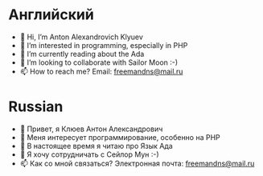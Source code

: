 # Английский
- 👋 Hi, I’m Anton Alexandrovich Klyuev
- 👀 I’m interested in programming, especially in PHP
- 🌱 I’m currently reading about the Ada
- 💞️ I’m looking to collaborate with Sailor Moon :-)
- 📫 How to reach me? Email: freemandns@mail.ru

# Russian
- 👋 Привет, я Клюев Антон Александрович
- 👀 Меня интересует программирование, особенно на PHP
- 🌱 В настоящее время я читаю про Язык Ада
- 💞️ Я хочу сотрудничать с Сейлор Мун :-)
- 📫 Как со мной связаться? Электронная почта: freemandns@mail.ru
